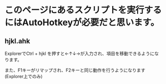 # このページにあるスクリプトを実行するにはAutoHotkeyが必要だと思います。
## hjkl.ahk
ExplorerでCtrl + hjkl を押すと←↑↓→が入力され、項目を移動できるようになります。  

また、F1キーがリマップされ、F2キーと同じ動作を行うようになります(Explorer上でのみ)
